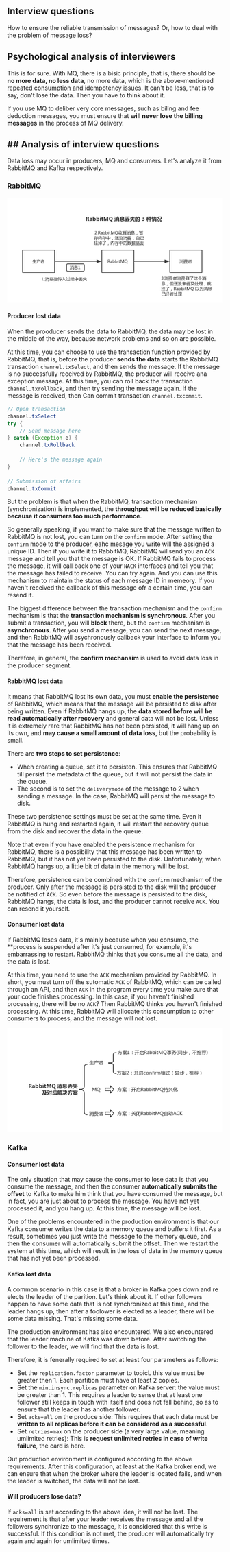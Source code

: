 ## Interview questions
How to ensure the reliable transmission of messages? Or, how to deal with the problem of message loss?

## Psychological analysis of interviewers
This is for sure. With MQ, there is a bisic principle, that is, there should be **no more data, no less data**, no more data, which is the above-mentioned [repeated consumption and idempotency issues](/docs/high-concurrency/how-to-ensure-that-messages-are-not-repeatedly-consumed.md). It can't be less, that is to say, don't lose the data. Then you have to think about it.

If you use MQ to deliber very core messages, such as biling and fee deduction messages, you must ensure that **will never lose the billing messages** in the process of MQ delivery.

## ## Analysis of interview questions
Data loss may occur in producers, MQ and consumers. Let's analyze it from RabbitMQ and Kafka respectively.

### RabbitMQ
![rabbitmq-message-lose](/images/rabbitmq-message-lose.png)

#### Producer lost data

When the prooducer sends the data to RabbitMQ, the data may be lost in the middle of the way, because network problems and so on are possible.

At this time, you can choose to use the transaction function provided by RabbitMQ, that is, before the producer **sends the data** starts the RabbitMQ transaction `channel.txSelect`, and then sends the message. If the message is no successfully received by RabbitMQ, the producer will receive ana exception message. At this time, you can roll back the transaction `channel.txrollback`, and then try sending the message again. If the message is received, then Can commit transaction `channel.txcommit`.

```java
// Open transaction
channel.txSelect
try {
    // Send message here
} catch (Exception e) {
    channel.txRollback

    // Here's the message again
}

// Submission of affairs
channel.txCommit
```

But the problem is that when the RabbitMQ, transaction mechanism (synchronization) is implemented, the **throughput will be reduced basically because it consumers too much performance**.

So generally speaking, if you want to make sure that the message written to RabbitMQ is not lost, you can turn on the `confirm` mode. After setting the `confirm` mode to the producer, eahc mesage you write will the assigned a unique ID. Then if you write it to RabbitMQ, RabbitMQ willsend you an `ACK` message and tell you that the message is OK. If RabbitMQ fails to process the message, it will call back one of your `NACK` interfaces and tell you that the message has failed to receive. You can try again. And you can use this mechanism to maintain the status of each message ID in memeory. If you haven't received the callback of this message ofr a certain time, you can resend it.

The biggest difference between the transaction mechanism and the `confirm` mechanism is that the **transaction mechanism is synchronous**. After you submit a transaction, you will **block** there, but the `confirm` mechanism is **asynchronous**. After you send a message, you can send the next message, and then RabbitMQ will asychronously callback your interface to inform you that the message has been received.

Therefore, in general, the **confirm mechansim** is used to avoid data loss in the producer segment.

#### RabbitMQ lost data
It means that RabbitMQ lost its own data, you must **enable the persistence** of RabbitMQ, which means that the message will be persisted to disk after being written. Even if RabbitMQ hangs up, the **data stored before will be read automatically after recovery** and general data will not be lost. Unless it is extremely rare that RabbitMQ has not been persisted, it will hang up on its own, and **may cause a small amount of data loss**, but the probability is small.

There are **two steps to set persistence**:

- When creating a queue, set it to persisten.
This ensures that RabbitMQ till persist the metadata of the queue, but it will not persist the data in the queue.
- The second is to set the `deliverymode` of the message to 2 when sending a message.
In the case, RabbitMQ will persist the message to disk.

These two persistence settings must be set at the same time. Even it RabbitMQ is hung and restarted again, it will restart the recovery queue from the disk and recover the data in the queue.

Note that even if you have enabled the persistence mechanism for RabbitMQ, there is a possibility that this message has been written to RabbitMQ, but it has not yet been persisted to the disk. Unfortunately, when RabbitMQ hangs up, a little bit of data in the memory will be lost.

Therefore, persistence can be combined with the `confirm` mechanism of the producer. Only after the message is persisted to the disk will the producer be notified of `ACK`. So even before the message is persisted to the disk, RabbitMQ hangs, the data is lost, and the producer cannot receive `ACK`. You can resend it yourself.

#### Consumer lost data
If RabbitMQ loses data, it's mainly because when you consume, the **process is suspended after it's just consumed, for example, it's embarrassing to restart. RabbitMQ thinks that you consume all the data, and the data is lost.

At this time, you need to use the `ACK` mechanism provided by RabbitMQ. In short, you must turn off the sutomatic `ACK` of RabbitMQ, which can be called through an API, and then `ACK` in the program every time you make sure that your code finishes processing. In this case, if you haven't finished processing, there will be no `ACK`? Then RabbitMQ thinks you haven't finished processing. At this time, RabbitMQ will allocate this consumption to other consumers to process, and the message will not lost.

![rabbitmq-message-lose-solution](/images/rabbitmq-message-lose-solution.png)

### Kafka

#### Consumer lost data

The only situation that may cause the consumer to lose data is that you consume the message, and then the consumer **automatically submits the offset** to Kafka to make him think that you have consumed the message, but in fact, you are just about to process the message. You have not yet processed it, and you hang up. At this time, the message will be lost.

One of the problems encountered in the production environment is that our Kafka consumer writes the data to a memory queue and buffers it first. As a result, sometimes you just write the message to the memory queue, and then the consumer will automatically submit the offset. Then we restart the system at this time, which will result in the loss of data in the memory queue that has not yet been processed.

#### Kafka lost data

A common scenario in this case is that a broker in Kafka goes down and re elects the leader of the parition. Let's think about it. If other followers happen to have some data that is not synchronized at this time, and the leader hangs up, then after a foolower is elected as a leader, there will be some data missing. That's missing some data.

The production environment has also encountered. We also encountered that the leader machine of Kafka was down before. After switching the follower to the leader, we will find that the data is lost.

Therefore, it is fenerally required to set at least four parameters as follows:

- Set the `replication.factor` parameter to topicL this value must be greater then 1. Each partition must have at least 2 copies.
- Set the `min.insync.replicas` parameter on Kafka server: the value must be greater than 1. This requires a leader to sense that at least one follower still keeps in touch with itself and does not fall behind, so as to ensure that the leader has another follower.
- Set `acks=all` on the produce side: This requires that each data must be **written to all replicas before it can be considered as a successful**.
- Set `retries=max` on the producer side (a very large value, meaning umlimited retries): This is **request unlimited retries in case of write failure**, the card is here.

Out production environment is configured according to the above requirements. After this configuration, at least at the Kafka broker end, we can ensure that when the broker where the leader is located fails, and when the leader is switched, the data will not be lost.

#### Will producers lose data?
If `acks=all` is set according to the above idea, it will not be lost. The requirement is that after your leader receives the message and all the followers synchronize to the message, it is considered that this write is successful. If this condition is not met, the producer will automatically try again and again for umlimited times.












